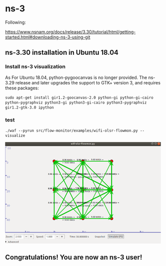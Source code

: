 # ns-3

Following:

https://www.nsnam.org/docs/release/3.30/tutorial/html/getting-started.html#downloading-ns-3-using-git

## ns-3.30 installation in Ubuntu 18.04

### Install ns-3 visualization

As For Ubuntu 18.04, python-pygoocanvas is no longer provided. The ns-3.29 release and later upgrades the support to GTK+ version 3, and requires these packages:

```=bash
sudo apt-get install gir1.2-goocanvas-2.0 python-gi python-gi-cairo python-pygraphviz python3-gi python3-gi-cairo python3-pygraphviz gir1.2-gtk-3.0 ipython
```

### test

```=bash
./waf --pyrun src/flow-monitor/examples/wifi-olsr-flowmon.py --visualize
```
![image](https://github.com/cly1213/ns-3/blob/master/test.png)

## Congratulations! You are now an ns-3 user!
